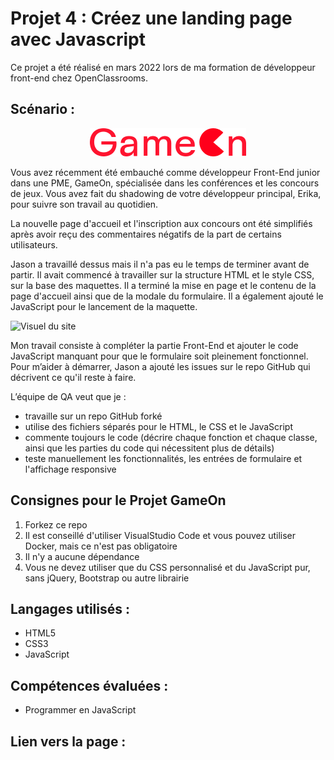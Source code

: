 # Projet 4 : Créez une landing page avec Javascript
Ce projet a été réalisé en mars 2022 lors de ma formation de développeur front-end chez OpenClassrooms.

## Scénario :
<p align="center">
  <img src="image/Logo.png">
</p> 

Vous avez récemment été embauché comme développeur Front-End junior dans une PME, GameOn, spécialisée dans les conférences et les concours de jeux. Vous avez fait du shadowing de votre développeur principal, Erika, pour suivre son travail au quotidien.

La nouvelle page d'accueil et l'inscription aux concours ont été simplifiés après avoir reçu des commentaires négatifs de la part de certains utilisateurs. 

Jason a travaillé dessus mais il n'a pas eu le temps de terminer avant de partir. Il avait commencé à travailler sur la structure HTML et le style CSS, sur la base des maquettes. Il a terminé la mise en page et le contenu de la page d'accueil ainsi que de la modale du formulaire. Il a également ajouté le JavaScript pour le lancement de la maquette.

![Visuel du site](https://user.oc-static.com/upload/2021/12/15/16395717662959_HomePage.png)

Mon travail consiste à compléter la partie Front-End et ajouter le code JavaScript manquant pour que le formulaire soit pleinement fonctionnel. Pour m’aider à démarrer, Jason a ajouté les issues sur le repo GitHub qui décrivent ce qu'il reste à faire. 

L’équipe de QA veut que je : 
* travaille sur un repo GitHub forké 
* utilise des fichiers séparés pour le HTML, le CSS et le JavaScript 
* commente toujours le code (décrire chaque fonction et chaque classe, ainsi que les parties du code qui nécessitent plus de détails) 
* teste manuellement les fonctionnalités, les entrées de formulaire et l'affichage responsive


## Consignes pour le Projet GameOn
1. Forkez ce repo 
2. Il est conseillé d'utiliser VisualStudio Code et vous pouvez utiliser Docker, mais ce n'est pas obligatoire
3. Il n'y a aucune dépendance
4. Vous ne devez utiliser que du CSS personnalisé et du JavaScript pur, sans jQuery, Bootstrap ou autre librairie


## Langages utilisés :
* HTML5
* CSS3
* JavaScript


## Compétences évaluées :
* Programmer en JavaScript


## Lien vers la page :

